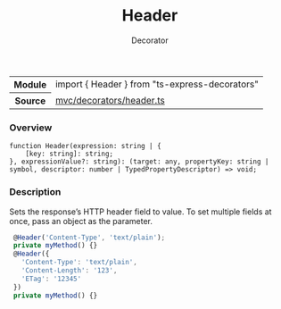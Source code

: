 <header class="symbol-info-header">    <h1 id="header">Header</h1>    <label class="symbol-info-type-label decorator">Decorator</label>      </header>
<section class="symbol-info">      <table class="is-full-width">        <tbody>        <tr>          <th>Module</th>          <td>            <div class="lang-typescript">                <span class="token keyword">import</span> { Header }                 <span class="token keyword">from</span>                 <span class="token string">"ts-express-decorators"</span>                            </div>          </td>        </tr>        <tr>          <th>Source</th>          <td>            <a href="https://romakita.github.io/ts-express-decorators/#//blob/v2.3.3/src/mvc/decorators/header.ts#L0-L0">                mvc/decorators/header.ts            </a>        </td>        </tr>                </tbody>      </table>    </section>

### Overview

<pre><code class="typescript-lang">function <span class="token function">Header</span><span class="token punctuation">(</span>expression<span class="token punctuation">:</span> <span class="token keyword">string</span> | <span class="token punctuation">{</span>
    <span class="token punctuation">[</span>key<span class="token punctuation">:</span> <span class="token keyword">string</span><span class="token punctuation">]</span><span class="token punctuation">:</span> <span class="token keyword">string</span><span class="token punctuation">;</span>
<span class="token punctuation">}</span><span class="token punctuation">,</span> expressionValue?<span class="token punctuation">:</span> <span class="token keyword">string</span><span class="token punctuation">)</span><span class="token punctuation">:</span> <T><span class="token punctuation">(</span>target<span class="token punctuation">:</span> <span class="token keyword">any</span><span class="token punctuation">,</span> propertyKey<span class="token punctuation">:</span> <span class="token keyword">string</span> | symbol<span class="token punctuation">,</span> descriptor<span class="token punctuation">:</span> <span class="token keyword">number</span> | TypedPropertyDescriptor<T><span class="token punctuation">)</span> => <span class="token keyword">void</span><span class="token punctuation">;</span>
</code></pre>

### Description

Sets the response’s HTTP header field to value. To set multiple fields at once, pass an object as the parameter.

```typescript
 @Header('Content-Type', 'text/plain');
 private myMethod() {}
 @Header({
   'Content-Type': 'text/plain',
   'Content-Length': '123',
   'ETag': '12345'
 })
 private myMethod() {}
```
